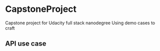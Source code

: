 # CapstoneProject
Capstone project for Udacity full stack nanodegree
Using demo cases to craft

## API use case

